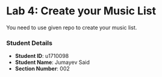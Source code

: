 # Lab 4: Create your Music List

You need to use given repo to create your music list.

### Student Details

- **Student ID**: u1710098
- **Student Name**: Jumayev Said
- **Section Number**: 002

